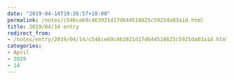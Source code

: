 ```yaml
---
date: "2019-04-14T19:26:57+10:00"
permalink: /notes/c546ce69c463921d17d644518825c5925da03a1d.html
title: 2019/04/14 entry
redirect_from:
- /notes/entry/2019/04/14/c546ce69c463921d17d644518825c5925da03a1d.html
categories:
- April
- 2019
- 14
---
```

